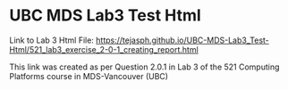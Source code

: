 # UBC MDS Lab3 Test Html

Link to Lab 3 Html File: https://tejasph.github.io/UBC-MDS-Lab3_Test-Html/521_lab3_exercise_2-0-1_creating_report.html

This link was created as per Question 2.0.1 in Lab 3 of the 521 Computing Platforms course in MDS-Vancouver (UBC)
